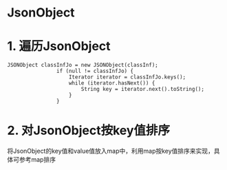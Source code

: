 # JsonObject

# 1. 遍历JsonObject

```
JSONObject classInfJo = new JSONObject(classInf);
                if (null != classInfJo) {
                    Iterator iterator = classInfJo.keys();
                    while (iterator.hasNext()) {
                        String key = iterator.next().toString();
                    }
                }

```

# 2. 对JsonObject按key值排序

将JsonObject的key值和value值放入map中，利用map按key值排序来实现，具体可参考map排序